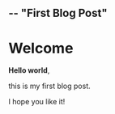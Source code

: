 --
"First Blog Post"
--- 

# Welcome

**Hello world**, 

this is my first blog post.

I hope you like it!
